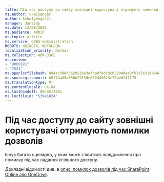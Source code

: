 ```yaml
---
title: Під час доступу до сайту зовнішні користувачі отримують помилки дозволів
ms.author: v-aiyengar
author: AshaIyengar21
manager: dansimp
ms.date: 12/08/2020
ms.audience: Admin
ms.topic: article
ms.service: o365-administration
ROBOTS: NOINDEX, NOFOLLOW
localization_priority: Normal
ms.collection: Adm_O365
ms.custom:
- "9000191"
- "7521"
ms.openlocfilehash: d944c9d6d362861b43afca0f8dcdcb2294da48fb3d7e31da54e2f3b2dae18e42
ms.sourcegitcommit: b5f7da89a650d2915dc652449623c78be6247175
ms.translationtype: MT
ms.contentlocale: uk-UA
ms.lasthandoff: 08/05/2021
ms.locfileid: "53946024"
---
```

# <a name="external-users-receive-permission-errors-when-accessing-a-site"></a>Під час доступу до сайту зовнішні користувачі отримують помилки дозволів

Існує багато сценаріїв, у яких може з'явитися повідомлення про помилку під час надання спільного доступу. 

Докладні відомості див. в [описі помилок дозволів під час SharePoint Online або OneDrive](https://docs.microsoft.com/sharepoint/troubleshoot/administration/access-denied-or-need-permission-error-sharepoint-online-or-onedrive-for-business).